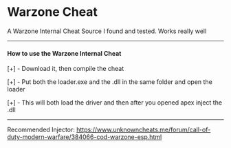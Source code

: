 # Warzone Cheat

A Warzone Internal Cheat Source I found and tested. Works really well

***

#### How to use the Warzone Internal Cheat

[+] - Download it, then compile the cheat

[+] - Put both the loader.exe and the .dll in the same folder and open the loader

[+] - This will both load the driver and then after you opened apex inject the .dll

***

Recommended Injector: https://www.unknowncheats.me/forum/call-of-duty-modern-warfare/384066-cod-warzone-esp.html


